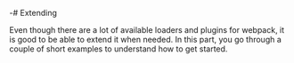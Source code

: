 -# Extending

Even though there are a lot of available loaders and plugins for webpack, it is good to be able to extend it when needed. In this part, you go through a couple of short examples to understand how to get started.
